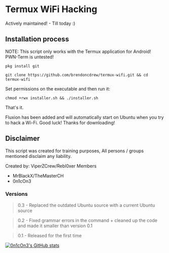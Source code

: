 # Termux WiFi Hacking
Actively maintained! - Till today :) 

## Installation process

NOTE: This script only works with the Termux application for Android!
PWN-Term is untested!

``
pkg install git
``

``
git clone https://github.com/brendoncdrew/termux-wifi.git && cd termux-wifi
``

Set permissions on the executable and then run it:

``
chmod +rwx installer.sh && ./installer.sh
``

That's it.

Fluxion has been added and will automatically start on Ubuntu when you try to hack a Wi-Fi.
Good luck!
Thanks for downloading!

## Disclaimer

This script was created for training purposes,
All persons / groups mentioned disclaim any liability.

Created by:
ViperZCrew/Rebl0xer Members 
- MrBlackX/TheMasterCH
- 0n1cOn3

### Versions

> 0.3 - Replaced the outdated Ubuntu source with a current Ubuntu source

> 0.2 - Fixed grammar errors in the command + cleaned up the code and made it smaller than version 0.1

> 0.1 - Released for the first time

[![0n1cOn3's GitHub stats](https://github-readme-stats.vercel.app/api?username=0n1cOn3)](https://github.com/anuraghazra/github-readme-stats)
